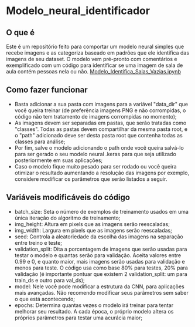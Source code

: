 # Modelo_neural_identificador

## O que é
  Este é um repositório feito para comportar um modelo neural simples que recebe imagens e as categoriza baseado em padrões que ele identifica das imagens de seu dataset. O modelo vem pré-pronto com comentários e exemplificado com um código para identificar se uma imagem de sala de aula contém pessoas nela ou não.
  [Modelo_Identifica_Salas_Vazias.ipynb](/linkDoModelo.ipynb)
  
## Como fazer funcionar
- Basta adicionar a sua pasta com imagens para a variável "data_dir" que você queira treinar (de preferência imagens PNG e não corrompidas, o código não tem tratamento de imagens corrompidas no momento);
- As imagens devem ser separadas em pastas, que serão tratadas como "classes". Todas as pastas devem compartilhar da mesma pasta root, e o "path" adicionado deve ser desta pasta root que contenha todas as classes para análise;
- Por fim, salve o modelo adicionando o path onde você queira salvá-lo para ser gerado o seu modelo neural .keras para que seja utilizado posteriormente em suas aplicações;
- Caso o modelo fique muito pesado para ser rodado ou você queira otimizar o resultado aumentando a resolução das imagens por exemplo, considere modificar os parâmetros que serão listados a seguir.

## Variáveis modificáveis do código
- batch_size: Seta o número de exemplos de treinamento usados em uma única iteração do algoritmo de treinamento;
- img_height: Altura em pixels que as imagens serão reescaladas;
- img_width: Largura em pixels que as imagens serão reescaladas;
- seed: Controla a aleatoriedade da escolha das imagens na separação entre treino e teste;
- validation_split: Dita a porcentagem de imagens que serão usadas para testar o modelo e quantas serão para validação. Aceita valores entre 0.99 e 0, e quanto maior, mais imagens serão usadas para validação e menos para teste. O código usa como base 80% para testes, 20% para validação (é importante pontuar que existem 2 validation_split: um para train_ds e outro para val_ds);
- model: Nele você pode modificar a estrutura da CNN, para aplicações mais avançadas. Não recomendo modificar seus parâmetros sem saber o que está acontecendo;
- epochs: Determina quantas vezes o modelo irá treinar para tentar melhorar seu resultado. A cada época, o próprio modelo altera os próprios parâmetros para testar uma acurácia maior;
